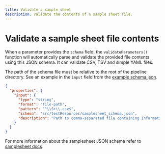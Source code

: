 ```yaml
---
title: Validate a sample sheet
description: Validate the contents of a sample sheet file.
---
```


# Validate a sample sheet file contents

When a parameter provides the `schema` field, the `validateParameters()` function will automatically
parse and validate the provided file contents using this JSON schema.
It can validate CSV, TSV and simple YAML files.

The path of the schema file must be relative to the root of the pipeline directory.
See an example in the `input` field from the [example schema.json](https://raw.githubusercontent.com/nextflow-io/nf-validation/master/plugins/nf-validation/src/testResources/nextflow_schema_with_samplesheet.json#L20).

```json
{
  "properties": {
    "input": {
      "type": "string",
      "format": "file-path",
      "pattern": "^\\S+\\.csv$",
      "schema": "src/testResources/samplesheet_schema.json",
      "description": "Path to comma-separated file containing information about the samples in the experiment."
    }
  }
}
```

For more information about the samplesheet JSON schema refer to [samplesheet docs](../nextflow_schema/nextflow_schema_specification.md).
